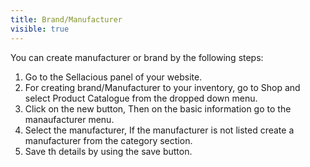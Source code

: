 ```yaml
---
title: Brand/Manufacturer
visible: true
---
```


You can create manufacturer or brand by the following steps:
1. Go to the Sellacious panel of your website.
2. For creating brand/Manufacturer to your inventory, go to Shop and select Product Catalogue from the dropped down menu.
3. Click on the new button, Then on the basic information go to the manaufacturer menu.
4. Select the manufacturer, If the manufacturer is not listed create a manufacturer from the category section.
5. Save th details by using the save button.


